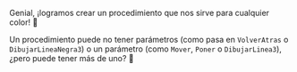 Genial, ¡logramos crear un procedimiento que nos sirve para cualquier color! :muscle:

Un procedimiento puede no tener parámetros (como pasa en `VolverAtras` o `DibujarLineaNegra3`) o un parámetro (como `Mover`, `Poner` o `DibujarLinea3`), ¿pero puede tener más de uno? :eyes: